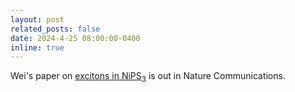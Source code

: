```yaml
---
layout: post
related_posts: false
date: 2024-4-25 08:00:00-0400
inline: true
---
```


Wei's paper on [excitons in NiPS<sub>3</sub>](/publications/#He2024magnetically) is out in Nature Communications.
